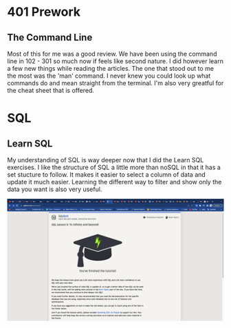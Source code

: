 # 401 Prework

## The Command Line

Most of this for me was a good review. We have been using the command line in 102 - 301 so much now if feels like second nature. I did however learn a few new things while reading the articles. The one that stood out to me the most was the 'man' command. I never knew you could look up what commands do and mean straight from the terminal. I'm also very greatful for the cheat sheet that is offered.

# SQL

## Learn SQL

My understanding of SQL is way deeper now that I did the Learn SQL exercises. I like the structure of SQL a little more than noSQL in that it has a set stucture to follow. It makes it easier to select a column of data and update it much easier. Learning the different way to filter and show only the data you want is also very useful.


![SQL](SQL_img.png)